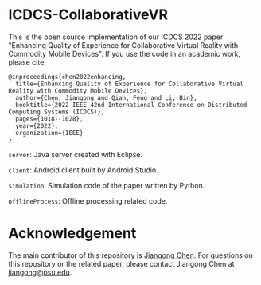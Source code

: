 # ICDCS-CollaborativeVR
This is the open source implementation of our ICDCS 2022 paper "Enhancing Quality of Experience for Collaborative Virtual Reality with Commodity Mobile Devices". If you use the code in an academic work, please cite:
```
@inproceedings{chen2022enhancing,
  title={Enhancing Quality of Experience for Collaborative Virtual Reality with Commodity Mobile Devices},
  author={Chen, Jiangong and Qian, Feng and Li, Bin},
  booktitle={2022 IEEE 42nd International Conference on Distributed Computing Systems (ICDCS)},
  pages={1018--1028},
  year={2022},
  organization={IEEE}
}
```

`server`: Java server created with Eclipse. 

`client`: Android client built by Android Studio. 

`simulation`: Simulation code of the paper written by Python.

`offlineProcess`: Offline processing related code. 

# Acknowledgement
The main contributor of this repository is [Jiangong Chen](https://www.personal.psu.edu/jjc7191/). For questions on this repository or the related paper, please contact Jiangong Chen at jiangong@psu.edu.

